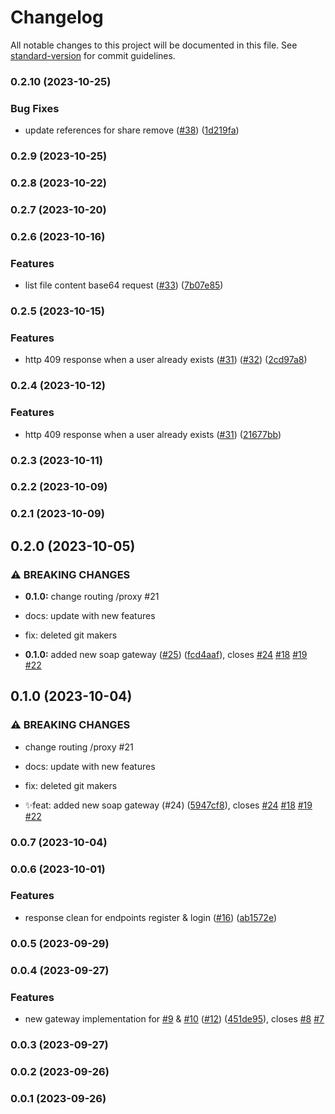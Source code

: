 # Changelog

All notable changes to this project will be documented in this file. See [standard-version](https://github.com/conventional-changelog/standard-version) for commit guidelines.

### 0.2.10 (2023-10-25)


### Bug Fixes

* update references for share remove ([#38](https://github.com/hawks-atlanta/proxy-net/issues/38)) ([1d219fa](https://github.com/hawks-atlanta/proxy-net/commit/1d219fae5c5e5fd34cf0f12f7b05048288f8136d))

### 0.2.9 (2023-10-25)

### 0.2.8 (2023-10-22)

### 0.2.7 (2023-10-20)

### 0.2.6 (2023-10-16)


### Features

* list file content base64 request ([#33](https://github.com/hawks-atlanta/proxy-net/issues/33)) ([7b07e85](https://github.com/hawks-atlanta/proxy-net/commit/7b07e85394a0ab2def2f10faebbce6ebc1a5a837))

### 0.2.5 (2023-10-15)


### Features

* http 409 response when a user already exists ([#31](https://github.com/hawks-atlanta/proxy-net/issues/31)) ([#32](https://github.com/hawks-atlanta/proxy-net/issues/32)) ([2cd97a8](https://github.com/hawks-atlanta/proxy-net/commit/2cd97a8f130b5cff155df52cf8ffdd56416a0d91))

### 0.2.4 (2023-10-12)


### Features

* http 409 response when a user already exists ([#31](https://github.com/hawks-atlanta/proxy-net/issues/31)) ([21677bb](https://github.com/hawks-atlanta/proxy-net/commit/21677bbc4b414b8d05e5c1d2b0356ca629b3d815))

### 0.2.3 (2023-10-11)

### 0.2.2 (2023-10-09)

### 0.2.1 (2023-10-09)

## 0.2.0 (2023-10-05)


### ⚠ BREAKING CHANGES

* **0.1.0:** change routing /proxy #21

* docs: update with new features

* fix: deleted git makers

* **0.1.0:** added new soap gateway ([#25](https://github.com/hawks-atlanta/proxy-net/issues/25)) ([fcd4aaf](https://github.com/hawks-atlanta/proxy-net/commit/fcd4aafe9148447575c54207f50e27c590cc87ac)), closes [#24](https://github.com/hawks-atlanta/proxy-net/issues/24) [#18](https://github.com/hawks-atlanta/proxy-net/issues/18) [#19](https://github.com/hawks-atlanta/proxy-net/issues/19) [#22](https://github.com/hawks-atlanta/proxy-net/issues/22)

## 0.1.0 (2023-10-04)


### ⚠ BREAKING CHANGES

* change routing /proxy #21

* docs: update with new features

* fix: deleted git makers

* ✨feat: added new soap gateway (#24) ([5947cf8](https://github.com/hawks-atlanta/proxy-net/commit/5947cf87dff20992aac7de0395d5090417f5563d)), closes [#24](https://github.com/hawks-atlanta/proxy-net/issues/24) [#18](https://github.com/hawks-atlanta/proxy-net/issues/18) [#19](https://github.com/hawks-atlanta/proxy-net/issues/19) [#22](https://github.com/hawks-atlanta/proxy-net/issues/22)

### 0.0.7 (2023-10-04)

### 0.0.6 (2023-10-01)

### Features

- response clean for endpoints register & login ([#16](https://github.com/hawks-atlanta/proxy-net/issues/16)) ([ab1572e](https://github.com/hawks-atlanta/proxy-net/commit/ab1572e58d4838445a953eb99d5637fa8675d38e))

### 0.0.5 (2023-09-29)

### 0.0.4 (2023-09-27)

### Features

- new gateway implementation for [#9](https://github.com/hawks-atlanta/proxy-net/issues/9) & [#10](https://github.com/hawks-atlanta/proxy-net/issues/10) ([#12](https://github.com/hawks-atlanta/proxy-net/issues/12)) ([451de95](https://github.com/hawks-atlanta/proxy-net/commit/451de950887b2ed2f27e5803600a2afa81433d3e)), closes [#8](https://github.com/hawks-atlanta/proxy-net/issues/8) [#7](https://github.com/hawks-atlanta/proxy-net/issues/7)

### 0.0.3 (2023-09-27)

### 0.0.2 (2023-09-26)

### 0.0.1 (2023-09-26)
